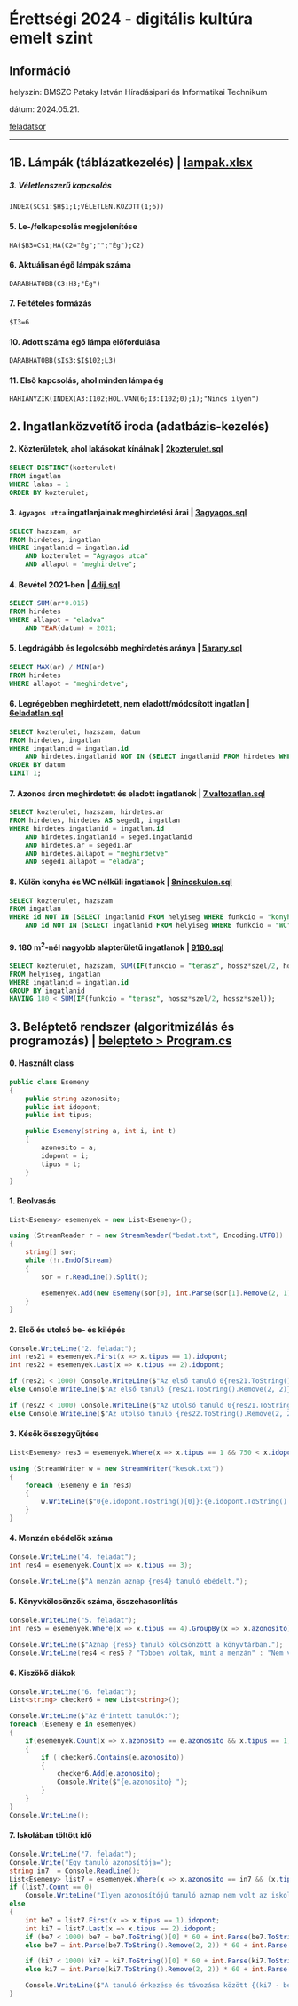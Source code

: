 # Érettségi 2024 - digitális kultúra emelt szint

## Információ
helyszín: BMSZC Pataky István Híradásipari és Informatikai Technikum

dátum: 2024.05.21.

[feladatsor](./e_digkult_24maj_fl.pdf)

---

## 1B. Lámpák (táblázatkezelés) | [lampak.xlsx](./lampak.xlsx)

##### 3. Véletlenszerű kapcsolás
```excel
INDEX($C$1:$H$1;1;VÉLETLEN.KÖZÖTT(1;6))
```

#### 5. Le-/felkapcsolás megjelenítése
```excel
HA($B3=C$1;HA(C2="Ég";"";"Ég");C2)
```

#### 6. Aktuálisan égő lámpák száma
```excel
DARABHATÖBB(C3:H3;"Ég")
```

#### 7. Feltételes formázás
```excel
$I3=6
```

#### 10. Adott száma égő lámpa előfordulása
```excel
DARABHATÖBB($I$3:$I$102;L3)
```

#### 11. Első kapcsolás, ahol minden lámpa ég
```excel
HAHIÁNYZIK(INDEX(A3:I102;HOL.VAN(6;I3:I102;0);1);"Nincs ilyen")
```






## 2. Ingatlanközvetítő iroda (adatbázis-kezelés)

#### 2. Közterületek, ahol lakásokat kínálnak | [2kozterulet.sql](./2kozterulet.sql)
```sql
SELECT DISTINCT(kozterulet)
FROM ingatlan
WHERE lakas = 1
ORDER BY kozterulet;
```

#### 3. ```Agyagos utca``` ingatlanjainak meghirdetési árai | [3agyagos.sql](./3agyagos.sql)
```sql
SELECT hazszam, ar
FROM hirdetes, ingatlan
WHERE ingatlanid = ingatlan.id
    AND kozterulet = "Agyagos utca" 
    AND allapot = "meghirdetve";
```

#### 4. Bevétel 2021-ben | [4dij.sql](./4dij.sql)
```sql
SELECT SUM(ar*0.015)
FROM hirdetes
WHERE allapot = "eladva" 
    AND YEAR(datum) = 2021;
```

#### 5. Legdrágább és legolcsóbb meghirdetés aránya  | [5arany.sql](./5arany.sql)
```sql
SELECT MAX(ar) / MIN(ar)
FROM hirdetes
WHERE allapot = "meghirdetve";
```

#### 6. Legrégebben meghirdetett, nem eladott/módosított ingatlan | [6eladatlan.sql](./6eladatlan.sql)
```sql
SELECT kozterulet, hazszam, datum
FROM hirdetes, ingatlan
WHERE ingatlanid = ingatlan.id
    AND hirdetes.ingatlanid NOT IN (SELECT ingatlanid FROM hirdetes WHERE allapot != "meghirdetve")
ORDER BY datum
LIMIT 1;
```

#### 7. Azonos áron meghirdetett és eladott ingatlanok | [7.valtozatlan.sql](./7valtozatlan.sql)
```sql
SELECT kozterulet, hazszam, hirdetes.ar
FROM hirdetes, hirdetes AS seged1, ingatlan
WHERE hirdetes.ingatlanid = ingatlan.id
    AND hirdetes.ingatlanid = seged.ingatlanid 
    AND hirdetes.ar = seged1.ar 
    AND hirdetes.allapot = "meghirdetve" 
    AND seged1.allapot = "eladva";
```

#### 8. Külön konyha és WC nélküli ingatlanok | [8nincskulon.sql](./8nincskulon.sql)
```sql
SELECT kozterulet, hazszam
FROM ingatlan
WHERE id NOT IN (SELECT ingatlanid FROM helyiseg WHERE funkcio = "konyha")
    AND id NOT IN (SELECT ingatlanid FROM helyiseg WHERE funkcio = "WC");
```

#### 9. 180 m<sup>2</sup>-nél nagyobb alapterületű ingatlanok | [9180.sql](./9180.sql)
```sql
SELECT kozterulet, hazszam, SUM(IF(funkcio = "terasz", hossz*szel/2, hossz*szel))
FROM helyiseg, ingatlan
WHERE ingatlanid = ingatlan.id
GROUP BY ingatlanid
HAVING 180 < SUM(IF(funkcio = "terasz", hossz*szel/2, hossz*szel));
```





## 3. Beléptető rendszer (algoritmizálás és programozás) | [belepteto > Program.cs](./belepteto/Program.cs)

#### 0. Használt class
```cs
public class Esemeny
{
    public string azonosito;
    public int idopont;
    public int tipus;

    public Esemeny(string a, int i, int t)
    {
        azonosito = a;
        idopont = i;
        tipus = t;
    }
}
```


#### 1. Beolvasás 
```cs
List<Esemeny> esemenyek = new List<Esemeny>();

using (StreamReader r = new StreamReader("bedat.txt", Encoding.UTF8))
{
    string[] sor;
    while (!r.EndOfStream)
    {
        sor = r.ReadLine().Split();

        esemenyek.Add(new Esemeny(sor[0], int.Parse(sor[1].Remove(2, 1)), int.Parse(sor[2])));
    }
}
```


#### 2. Első és utolsó be- és kilépés
```cs
Console.WriteLine("2. feladat");
int res21 = esemenyek.First(x => x.tipus == 1).idopont;
int res22 = esemenyek.Last(x => x.tipus == 2).idopont;

if (res21 < 1000) Console.WriteLine($"Az első tanuló 0{res21.ToString()[0]}:{res21.ToString().Remove(0, 1)}-kor lépett be a főkapun.");
else Console.WriteLine($"Az első tanuló {res21.ToString().Remove(2, 2)}:{res21.ToString().Remove(0, 2)}-kor lépett be a főkapun.");

if (res22 < 1000) Console.WriteLine($"Az utolsó tanuló 0{res21.ToString()[0]}:{res21.ToString().Remove(0, 1)}-kor lépett ki a főkapun.");
else Console.WriteLine($"Az utolsó tanuló {res22.ToString().Remove(2, 2)}:{res22.ToString().Remove(0, 2)}-kor lépett ki a főkapun.");
```


#### 3. Késők összegyűjtése
```cs
List<Esemeny> res3 = esemenyek.Where(x => x.tipus == 1 && 750 < x.idopont && x.idopont <= 815).ToList();

using (StreamWriter w = new StreamWriter("kesok.txt"))
{
    foreach (Esemeny e in res3)
    {
        w.WriteLine($"0{e.idopont.ToString()[0]}:{e.idopont.ToString().Remove(0, 1)} {e.azonosito}");
    }
}
```


#### 4. Menzán ebédelők száma
```cs
Console.WriteLine("4. feladat");
int res4 = esemenyek.Count(x => x.tipus == 3);

Console.WriteLine($"A menzán aznap {res4} tanuló ebédelt.");
```


#### 5. Könyvkölcsönzők száma, összehasonlítás
```cs
Console.WriteLine("5. feladat");
int res5 = esemenyek.Where(x => x.tipus == 4).GroupBy(x => x.azonosito).Count();

Console.WriteLine($"Aznap {res5} tanuló kölcsönzött a könyvtárban.");
Console.WriteLine(res4 < res5 ? "Többen voltak, mint a menzán" : "Nem voltak többen, mint a menzán.");
```


#### 6. Kiszökő diákok
```cs
Console.WriteLine("6. feladat");
List<string> checker6 = new List<string>();

Console.WriteLine($"Az érintett tanulók:");
foreach (Esemeny e in esemenyek)
{
    if(esemenyek.Count(x => x.azonosito == e.azonosito && x.tipus == 1) > esemenyek.Count(x => x.azonosito == e.azonosito && x.tipus == 2))
    {
        if (!checker6.Contains(e.azonosito))
        {
            checker6.Add(e.azonosito);
            Console.Write($"{e.azonosito} ");
        }
    }
}
Console.WriteLine();
```


#### 7. Iskolában töltött idő
```cs
Console.WriteLine("7. feladat");
Console.Write("Egy tanuló azonosítója=");
string in7  = Console.ReadLine();
List<Esemeny> list7 = esemenyek.Where(x => x.azonosito == in7 && (x.tipus == 1 || x.tipus == 2)).ToList();
if (list7.Count == 0)
    Console.WriteLine("Ilyen azonosítójú tanuló aznap nem volt az iskolában.");
else
{
    int be7 = list7.First(x => x.tipus == 1).idopont;
    int ki7 = list7.Last(x => x.tipus == 2).idopont;
    if (be7 < 1000) be7 = be7.ToString()[0] * 60 + int.Parse(be7.ToString().Remove(0, 1));
    else be7 = int.Parse(be7.ToString().Remove(2, 2)) * 60 + int.Parse(be7.ToString().Remove(0, 2));

    if (ki7 < 1000) ki7 = ki7.ToString()[0] * 60 + int.Parse(ki7.ToString().Remove(0, 1));
    else ki7 = int.Parse(ki7.ToString().Remove(2, 2)) * 60 + int.Parse(ki7.ToString().Remove(0, 2));

    Console.WriteLine($"A tanuló érkezése és távozása között {(ki7 - be7) / 60} óra {(ki7 - be7) % 60} perc telt el.");
}
```
